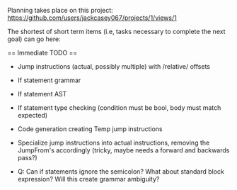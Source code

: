 
Planning takes place on this project: https://github.com/users/jackcasey067/projects/1/views/1

The shortest of short term items (i.e, tasks necessary to complete the next goal) 
can go here:

== Immediate TODO ==
- Jump instructions (actual, possibly multiple) with /relative/ offsets
- If statement grammar
- If statement AST
- If statement type checking (condition must be bool, body must match expected)
- Code generation creating Temp jump instructions
- Specialize jump instructions into actual instructions, removing the JumpFrom's accordingly (tricky, maybe needs a forward and backwards pass?)

- Q: Can if statements ignore the semicolon? What about standard block expression? Will this create grammar ambiguity?